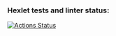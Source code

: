 ### Hexlet tests and linter status:
[![Actions Status](https://github.com/bugrich/backend-project-46/actions/workflows/hexlet-check.yml/badge.svg)](https://github.com/bugrich/backend-project-46/actions)